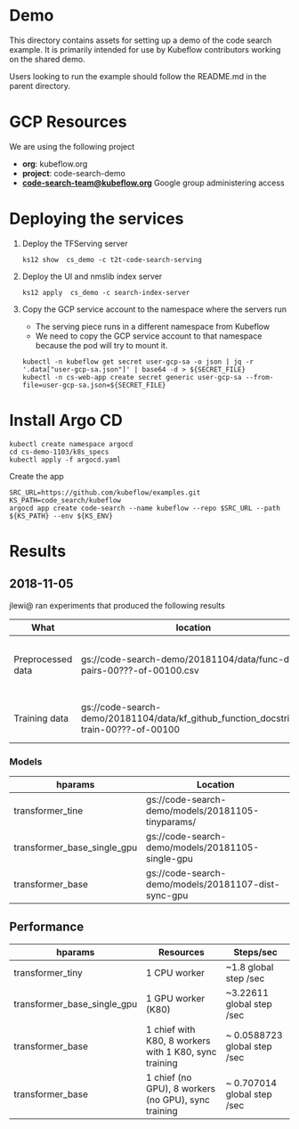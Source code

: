 # Demo

This directory contains assets for setting up a demo of the code search example.
It is primarily intended for use by Kubeflow contributors working on the shared demo.

Users looking to run the example should follow the README.md in the parent directory.

# GCP Resources

We are using the following project

* **org**: kubeflow.org
* **project**: code-search-demo
* **[code-search-team@kubeflow.org](https://github.com/kubeflow/internal-acls/blob/master/code-search-team.members.txt)** Google group administering access

# Deploying the services

1. Deploy the TFServing server

   ```
   ks12 show  cs_demo -c t2t-code-search-serving
   ```

1. Deploy the UI and nmslib index server

   ```
   ks12 apply  cs_demo -c search-index-server
   ```

1. Copy the GCP service account to the namespace where the servers run

   * The serving piece runs in a different namespace from Kubeflow
   * We need to copy the GCP service account to that namespace because the pod will try to mount it.

   ```
   kubectl -n kubeflow get secret user-gcp-sa -o json | jq -r '.data["user-gcp-sa.json"]' | base64 -d > ${SECRET_FILE}
   kubectl -n cs-web-app create secret generic user-gcp-sa --from-file=user-gcp-sa.json=${SECRET_FILE}
   ```
# Install Argo CD

```
kubectl create namespace argocd
cd cs-demo-1103/k8s_specs
kubectl apply -f argocd.yaml
```

Create the app

```
SRC_URL=https://github.com/kubeflow/examples.git
KS_PATH=code_search/kubeflow
argocd app create code-search --name kubeflow --repo $SRC_URL --path ${KS_PATH} --env ${KS_ENV}
```
# Results

## 2018-11-05

jlewi@ ran experiments that produced the following results

| What | location | Description
|------|----------|-------------------------
| Preprocessed data|  gs://code-search-demo/20181104/data/func-doc-pairs-00???-of-00100.csv |  This is the output of the Dataflow preprocessing job
| Training data | gs://code-search-demo/20181104/data/kf_github_function_docstring-train-00???-of-00100 | TFRecord files produced by running T2T datagen


### Models

| hparams | Location 
|---------| -------- 
| transformer_tine | gs://code-search-demo/models/20181105-tinyparams/
| transformer_base_single_gpu | gs://code-search-demo/models/20181105-single-gpu
| transformer_base | gs://code-search-demo/models/20181107-dist-sync-gpu

## Performance

| hparams | Resources | Steps/sec
|----------|----------|---------------------
| transformer_tiny | 1 CPU worker|  ~1.8 global step /sec
| transformer_base_single_gpu | 1 GPU worker (K80) | ~3.22611 global step /sec
| transformer_base | 1 chief with K80, 8 workers with 1 K80, sync training| ~ 0.0588723 global step /sec
| transformer_base | 1 chief (no GPU), 8 workers (no GPU), sync training| ~ 0.707014 global step /sec
